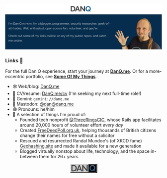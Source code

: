 ![Picture of Dan Q, a white man with long hair and a goatee, inviting you to click on the links below.](./dan-q-github-header.webp)

### Links 🔗

For the full Dan Q experience, start your journey at **[DanQ.me](https://danq.me/)**. Or for a more-eccentric portfolio, see **[Some Of My Things](https://things.danq.me/)**.

- 🕸️ Web/blog: [DanQ.me](https://danq.me/)
- 📄 CV/resume: [DanQ.me/cv](https://danq.me/cv/) (I'm seeking my next full-time role!)
- 🚀 Gemini: ```gemini://danq.me```
- 🐘 Mastodon: [@dan@danq.me](https://m.danq.me/@dan)
- 😄 Pronouns: he/him
- 🤩 A selection of things I'm proud of:
  - Founded tech nonprofit [@ThreeRingsCIC](https://github.com/ThreeRingsCIC), whose Rails app facilitates around 20,000 hours of volunteer effort _every day_
  - Created [FreeDeedPoll.org.uk](https://www.freedeedpoll.org.uk/), helping thousands of British citizens change their names for free without a solicitor
  - Rescued and resurrected Randal Mundoe's (of XKCD fame) [Geohashing.site](https://geohashing.site/) and made it available for a new generation
  - Blogged virtually nonstop about life, technology, and the space in-between them for 26+ years

<p align="center"><a href="https://danq.me"><img src="./dan-q-88x31.gif" alt="'Dan Q' mini button in the Web 1.0 style, featuring a spinning letter Q."></a></p>
